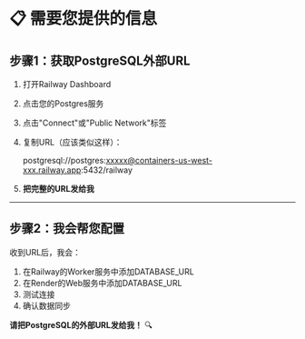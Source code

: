 # 📋 需要您提供的信息

## 步骤1：获取PostgreSQL外部URL

1. 打开Railway Dashboard
2. 点击您的Postgres服务
3. 点击"Connect"或"Public Network"标签
4. 复制URL（应该类似这样）：
   
   postgresql://postgres:xxxxx@containers-us-west-xxx.railway.app:5432/railway

5. **把完整的URL发给我**

---

## 步骤2：我会帮您配置

收到URL后，我会：
1. 在Railway的Worker服务中添加DATABASE_URL
2. 在Render的Web服务中添加DATABASE_URL  
3. 测试连接
4. 确认数据同步

**请把PostgreSQL的外部URL发给我！** 🔍
